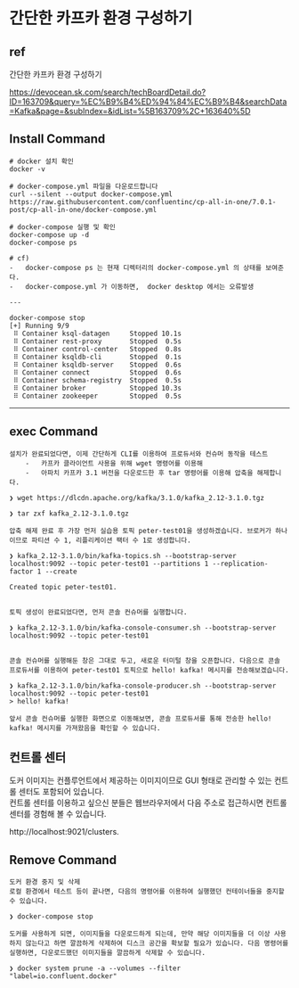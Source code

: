 
# 간단한 카프카 환경 구성하기

## ref

간단한 카프카 환경 구성하기

https://devocean.sk.com/search/techBoardDetail.do?ID=163709&query=%EC%B9%B4%ED%94%84%EC%B9%B4&searchData=Kafka&page=&subIndex=&idList=%5B163709%2C+163640%5D

## Install Command 

```
# docker 설치 확인
docker -v

# docker-compose.yml 파일을 다운로드합니다
curl --silent --output docker-compose.yml https://raw.githubusercontent.com/confluentinc/cp-all-in-one/7.0.1-post/cp-all-in-one/docker-compose.yml

# docker-compose 실행 및 확인 
docker-compose up -d
docker-compose ps

# cf)
-   docker-compose ps 는 현재 디렉터리의 docker-compose.yml 의 상태를 보여준다.  
-   docker-compose.yml 가 이동하면,  docker desktop 에서는 오류발생

---

docker-compose stop
[+] Running 9/9
 ⠿ Container ksql-datagen     Stopped 10.1s
 ⠿ Container rest-proxy       Stopped  0.5s
 ⠿ Container control-center   Stopped  0.8s
 ⠿ Container ksqldb-cli       Stopped  0.1s
 ⠿ Container ksqldb-server    Stopped  0.6s
 ⠿ Container connect          Stopped  0.6s
 ⠿ Container schema-registry  Stopped  0.5s
 ⠿ Container broker           Stopped 10.3s
 ⠿ Container zookeeper        Stopped  0.5s

```
---

## exec Command 

```
설치가 완료되었다면, 이제 간단하게 CLI를 이용하여 프로듀서와 컨슈머 동작을 테스트   
    -   카프카 클라이언트 사용을 위해 wget 명령어를 이용해 
    -   아파치 카프카 3.1 버전을 다운로드한 후 tar 명령어를 이용해 압축을 해제합니다. 

❯ wget https://dlcdn.apache.org/kafka/3.1.0/kafka_2.12-3.1.0.tgz

❯ tar zxf kafka_2.12-3.1.0.tgz

압축 해제 완료 후 가장 먼저 실습용 토픽 peter-test01을 생성하겠습니다. 브로커가 하나이므로 파티션 수 1, 리플리케이션 팩터 수 1로 생성합니다. 

❯ kafka_2.12-3.1.0/bin/kafka-topics.sh --bootstrap-server localhost:9092 --topic peter-test01 --partitions 1 --replication-factor 1 --create

Created topic peter-test01.


토픽 생성이 완료되었다면, 먼저 콘솔 컨슈머를 실행합니다. 

❯ kafka_2.12-3.1.0/bin/kafka-console-consumer.sh --bootstrap-server localhost:9092 --topic peter-test01


콘솔 컨슈머를 실행해둔 창은 그대로 두고, 새로운 터미털 창을 오픈합니다. 다음으로 콘솔 프로듀서를 이용하여 peter-test01 토픽으로 hello! kafka! 메시지를 전송해보겠습니다. 

❯ kafka_2.12-3.1.0/bin/kafka-console-producer.sh --bootstrap-server localhost:9092 --topic peter-test01
> hello! kafka! 

앞서 콘솔 컨슈머를 실행한 화면으로 이동해보면, 콘솔 프로듀서를 통해 전송한 hello! kafka! 메시지를 가져왔음을 확인할 수 있습니다. 
```


## 컨트롤 센터

도커 이미지는 컨플루언트에서 제공하는 이미지이므로 GUI 형태로 관리할 수 있는 컨트롤 센터도 포함되어 있습니다.  
컨트롤 센터를 이용하고 싶으신 분들은 웹브라우저에서 다음 주소로 접근하시면 컨트롤 센터를 경험해 볼 수 있습니다.   

http://localhost:9021/clusters. 




## Remove Command 

```
도커 환경 중지 및 삭제 
로컬 환경에서 테스트 등이 끝나면, 다음의 명령어를 이용하여 실행했던 컨테이너들을 중지할 수 있습니다.

❯ docker-compose stop

도커를 사용하게 되면, 이미지들을 다운로드하게 되는데, 만약 해당 이미지들을 더 이상 사용하지 않는다고 하면 깔끔하게 삭제하여 디스크 공간을 확보할 필요가 있습니다. 다음 명령어를 실행하면, 다운로드했던 이미지들을 깔끔하게 삭제할 수 있습니다. 

❯ docker system prune -a --volumes --filter "label=io.confluent.docker"

```